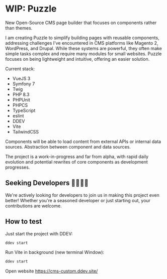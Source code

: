 # WIP: Puzzle

New Open-Source CMS page builder that focuses on components rather than themes.

I am creating Puzzle to simplify building pages with reusable components, addressing challenges I’ve encountered in CMS platforms like Magento 2, WordPress, and Drupal. While these systems are powerful, they often make simple tasks complex and require many modules for small websites. Puzzle focuses on being lightweight and intuitive, offering an easier solution.

Current stack:

* VueJS 3
* Symfony 7
* Twig
* PHP 8.3
* PHPUnit
* PHPCS
* TypeScript
* eslint
* DDEV
* Vite
* TailwindCSS

Components will be able to load content from external APIs or internal data sources. Abstraction between component and
data sources.


The project is a work-in-progress and far from alpha, with rapid daily evolution and potential rewrites of core components as development progresses.

## Seeking Developers 👩‍💻👨‍💻

We're actively looking for developers to join us in making this project even better! Whether you're a seasoned developer or just starting out, your contributions are welcome.

## How to test

Just start the project with DDEV:

```bash
ddev start
```

Run Vite in background (new terminal Window):

```bash
ddev start
```

Open website https://cms-custom.ddev.site/
